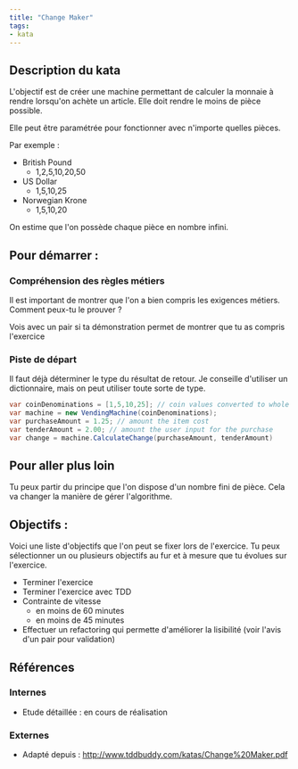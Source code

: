 ```yaml
---
title: "Change Maker"
tags:
- kata
---
```


## Description du kata

L'objectif est de créer une machine permettant de calculer la monnaie à rendre lorsqu'on achète un article. Elle doit rendre le moins de pièce possible.

Elle peut être paramétrée pour fonctionner avec n'importe quelles pièces.

Par exemple : 

- British Pound  
	- 1,2,5,10,20,50  
- US Dollar  
	- 1,5,10,25
- Norwegian Krone  
	- 1,5,10,20

On estime que l'on possède chaque pièce en nombre infini.

## Pour démarrer : 
### Compréhension des règles métiers
Il est important de montrer que l'on a bien compris les exigences métiers. Comment peux-tu le prouver ?

Vois avec un pair si ta démonstration permet de montrer que tu as compris l'exercice

### Piste de départ
Il faut déjà déterminer le type du résultat de retour. Je conseille d'utiliser un dictionnaire, mais on peut utiliser toute sorte de type.


```java
var coinDenominations = [1,5,10,25]; // coin values converted to whole numbers  
var machine = new VendingMachine(coinDenominations);  
var purchaseAmount = 1.25; // amount the item cost  
var tenderAmount = 2.00; // amount the user input for the purchase  
var change = machine.CalculateChange(purchaseAmount, tenderAmount)

```


## Pour aller plus loin
Tu peux partir du principe que l'on dispose d'un nombre fini de pièce. Cela va changer la manière de gérer l'algorithme.

## Objectifs : 
Voici une liste d'objectifs que l'on peut se fixer lors de l'exercice. Tu peux sélectionner un ou plusieurs objectifs au fur et à mesure que tu évolues sur l'exercice.

- Terminer l'exercice
- Terminer l'exercice avec TDD
- Contrainte de vitesse
	- en moins de 60 minutes
	- en moins de 45 minutes
- Effectuer un refactoring qui permette d'améliorer la lisibilité (voir l'avis d'un pair pour validation)

## Références
### Internes
- Etude détaillée : en cours de réalisation

### Externes
- Adapté depuis : http://www.tddbuddy.com/katas/Change%20Maker.pdf


